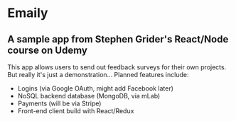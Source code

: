 # Emaily

## A sample app from Stephen Grider's React/Node course on Udemy

This app allows users to send out feedback surveys for their own projects.
But really it's just a demonstration... Planned features include:

* Logins (via Google OAuth, might add Facebook later)
* NoSQL backend database (MongoDB, via mLab)
* Payments (will be via Stripe)
* Front-end client build with React/Redux
